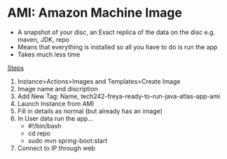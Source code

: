 # AMI: Amazon Machine Image

- A snapshot of your disc, an Exact replica of the data on the disc e.g. maven, JDK, repo
- Means that everything is installed so all you have to do is run the app
- Takes much less time

<u>Steps</u>

1. Instance>Actions>Images and Templates>Create Image
2. Image name and discription
3. Add New Tag: Name, tech242-freya-ready-to-run-java-atlas-app-ami
4. Launch Instance from AMI
5. Fill in details as normal (but already has an image)
6. In User data run the app...
   -  #!/bin/bash
   -  cd repo
   -  sudo mvn spring-boot:start
7. Connect to IP through web
